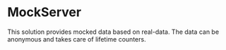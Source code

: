 # MockServer
This solution provides mocked data based on real-data. The data can be anonymous and takes care of lifetime counters.
